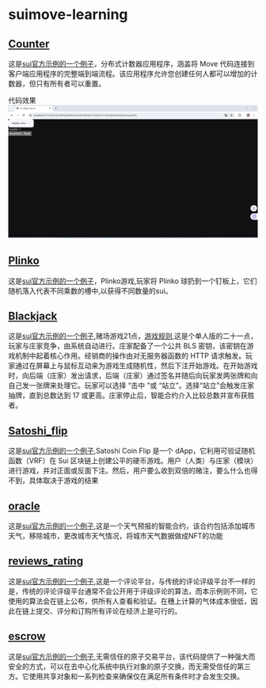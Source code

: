 # suimove-learning
## [Counter](Counter)
这是[sui官方示例的一个例子](https://docs.sui.io/guides/developer/app-examples/e2e-counter)，分布式计数器应用程序，涵盖将 Move 代码连接到客户端应用程序的完整端到端流程。该应用程序允许您创建任何人都可以增加的计数器，但只有所有者可以重置。  

代码效果  
![alt text](Counter/image.png)

## [Plinko](plinko)
这是[sui官方示例的一个例子](https://docs.sui.io/guides/developer/app-examples/plinko)，Plinko游戏,玩家将 Plinko 球扔到一个钉板上，它们随机落入代表不同乘数的槽中,以获得不同数量的sui。

## [Blackjack](blackjack)
这是[sui官方示例的一个例子](https://docs.sui.io/guides/developer/app-examples/blackjack),赌场游戏21点，[游戏规则](https://baike.baidu.com/item/21%E7%82%B9/5481683),这是个单人版的二十一点，玩家与庄家竞争，由系统自动进行。庄家配备了一个公共 BLS 密钥，该密钥在游戏机制中起着核心作用。经销商的操作由对无服务器函数的 HTTP 请求触发。玩家通过在屏幕上与鼠标互动来为游戏生成随机性，然后下注开始游戏。在开始游戏时，向后端（庄家）发出请求，后端（庄家）通过签名并随后向玩家发两张牌和向自己发一张牌来处理它。玩家可以选择 “击中 ”或 “站立”。选择“站立”会触发庄家抽牌，直到总数达到 17 或更高。庄家停止后，智能合约介入比较总数并宣布获胜者。

## [Satoshi_flip](satoshi_flip)
这是[sui官方示例的一个例子](https://docs.sui.io/guides/developer/app-examples/coin-flip),Satoshi Coin Flip 是一个 dApp，它利用可验证随机函数（VRF）在 Sui 区块链上创建公平的硬币游戏。用户（人类）与庄家（模块）进行游戏，并对正面或反面下注。然后，用户要么收到双倍的赌注，要么什么也得不到，具体取决于游戏的结果

## [oracle](oracle)
这是[sui官方示例的一个例子](https://docs.sui.io/guides/developer/app-examples/weather-oracle),这是一个天气预报的智能合约，该合约包括添加城市天气，移除城市，更改城市天气情况，将城市天气数据做成NFT的功能

## [reviews_rating](reviews_rating)
这是[sui官方示例的一个例子](https://docs.sui.io/guides/developer/app-examples/reviews-rating),这是一个评论平台，与传统的评论评级平台不一样的是，传统的评论评级平台通常不会公开用于评级评论的算法，而本示例则不同，它使用的算法会在链上公布，供所有人查看和验证。在穗上计算的气体成本很低，因此在链上提交、评分和订购所有评论在经济上是可行的。

## [escrow](escrow)
这是[sui官方示例的一个例子](https://docs.sui.io/guides/developer/app-examples/trustless-swap),无需信任的原子交易平台，该代码提供了一种强大而安全的方式，可以在去中心化系统中执行对象的原子交换，而无需受信任的第三方。它使用共享对象和一系列检查来确保仅在满足所有条件时才会发生交换。
